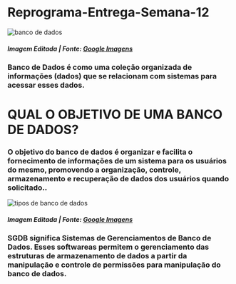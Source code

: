 # Reprograma-Entrega-Semana-12

![banco de dados](./images/bd_topo-atividade.png)

##### Imagem Editada | Fonte: [Google Imagens]( https://lh3.googleusercontent.com/proxy/EnoL2fiJtyt5gtjLqXTDUtKKLRuqrGig4Xbhv5vQZdch2ghwKne0RKaz8k9CP7F2mNRtsooeyPC5Joq5pL4kJiVupWjfTEQ8OtQSHJLMeKC-LBHdcJrBwiUd-bGMkOH2IsTktgwWd2sGouHsEP05giuNgaiiuw)

### Banco de Dados é como uma coleção organizada de informações (dados) que se relacionam com sistemas para acessar esses dados. 


# **QUAL O OBJETIVO DE UMA BANCO DE DADOS?**

### O objetivo do banco de dados é organizar e facilita o fornecimento de informações de um sistema para os usuários do mesmo, promovendo  a organização, controle, armazenamento e recuperação de dados dos usuários quando solicitado..

![tipos de banco de dados](./images/bd_tipos.png)

##### Imagem Editada | Fonte: [Google Imagens]( https://1.bp.blogspot.com/-LjPibdUVCh0/UwbT2wU0cvI/AAAAAAAAAQY/7w0izYLQClY/s1600/Bancos+de+Dados.jpg)


### SGDB significa Sistemas de Gerenciamentos de Banco de Dados. Esses softwareas permitem o gerenciamento das estruturas de armazenamento de dados a partir da manipulação e controle de permissões para manipulação do banco de dados.


